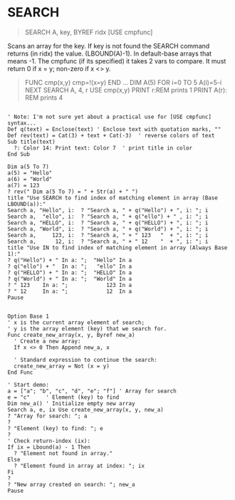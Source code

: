 # SEARCH

> SEARCH A, key, BYREF ridx [USE cmpfunc]

Scans an array for the key. If key is not found the SEARCH command returns (in ridx) the value. (LBOUND(A)-1). In default-base arrays that means -1. The cmpfunc (if its specified) it takes 2 vars to compare. It must return 0 if x = y; non-zero if x <> y.


> FUNC cmp(x,y)
  cmp=!(x=y)
END
...
DIM A(5)
FOR i=0 TO 5
    A(i)=5-i
NEXT
SEARCH A, 4, r USE cmp(x,y)
PRINT r:REM prints 1
PRINT A(r): REM prints 4


~~~

' Note: I'm not sure yet about a practical use for [USE cmpfunc] syntax...
Def q(text) = Enclose(text) ' Enclose text with quotation marks, ""
Def rev(text) = Cat(3) + text + Cat(-3)  ' reverse colors of text
Sub title(text)
  ?: Color 14: Print text: Color 7  ' print title in color
End Sub

Dim a(5 To 7)
a(5) = "Hello" 
a(6) = "World"
a(7) = 123
? rev(" Dim a(5 To 7) = " + Str(a) + " ")
title "Use SEARCH to find index of matching element in array (Base LBOUND(a)):"
Search a, "Hello", i:  ? "Search a, " + q("Hello") + ", i: "; i
Search a,  "ello", i:  ? "Search a, " + q("ello") + " , i: "; i
Search a, "HELLO", i:  ? "Search a, " + q("HELLO") + ", i: "; i
Search a, "World", i:  ? "Search a, " + q("World") + ", i: "; i
Search a,     123, i:  ? "Search a, " + " 123   "  + ", i: "; i
Search a,      12, i:  ? "Search a, " + " 12    "  + ", i: "; i
title "Use IN to find index of matching element in array (Always Base 1):"
? q("Hello") + " In a: ";  "Hello" In a
? q("ello") + "  In a: ";   "ello" In a
? q("HELLO") + " In a: ";  "HELLO" In a
? q("World") + " In a: ";  "World" In a
? " 123    In a: ";            123 In a
? " 12     In a: ";            12  In a
Pause

~~~


~~~

Option Base 1
' x is the current array element of search;
' y is the array element (key) that we search for.
Func create_new_array(x, y, Byref new_a)
  ' Create a new array:
  If x <> 0 Then Append new_a, x 
  
  ' Standard expression to continue the search:
  create_new_array = Not (x = y) 
End Func

' Start demo:
a = ["a"; "b", "c", "d", "e"; "f"] ' Array for search
e = "c"     ' Element (key) to find
Dim new_a() ' Initialize empty new array
Search a, e, ix Use create_new_array(x, y, new_a)
? "Array for search: "; a
?
? "Element (key) to find: "; e
?
' Check return-index (ix):
If ix = Lbound(a) - 1 Then
  ? "Element not found in array."
Else
  ? "Element found in array at index: "; ix
Fi
?
? "New array created on search: "; new_a
Pause

~~~


